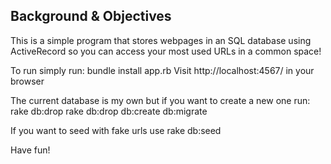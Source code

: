 ## Background & Objectives

This is a simple program that stores webpages in an SQL database using ActiveRecord so you can access your most used URLs in a common space!

To run simply run:
bundle install
app.rb
Visit http://localhost:4567/ in your browser

The current database is my own but if you want to create a new one run:
rake db:drop
rake db:drop db:create db:migrate

If you want to seed with fake urls use
rake db:seed

Have fun!
